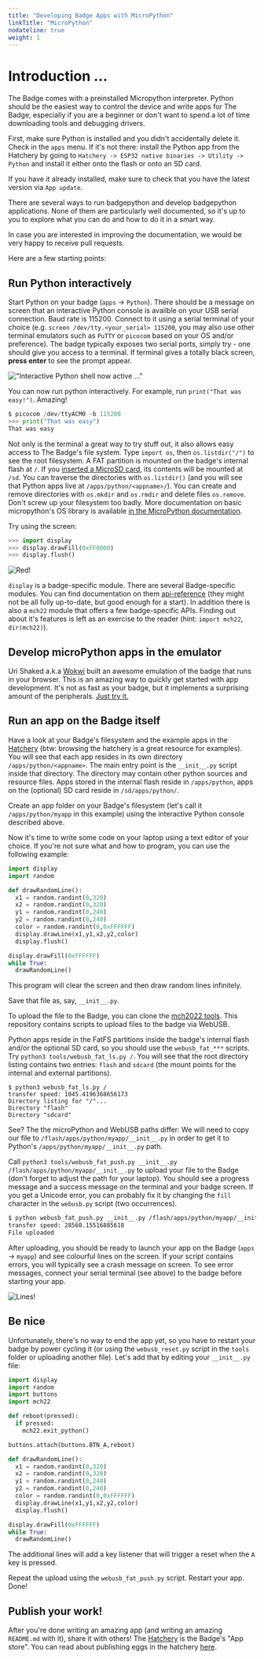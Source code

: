 ```yaml
---
title: "Developing Badge Apps with MicroPython"
linkTitle: "MicroPython"
nodateline: true
weight: 1
---
```



# Introduction ...

The Badge comes with a preinstalled Micropython interpreter. Python should be
the easiest way to control the device and write apps for The Badge, especially
if you are a beginner or don't want to spend a lot of time downloading
tools and debugging drivers.

First, make sure Python is installed and you didn't accidentally
delete it. Check in the `apps` menu. If it's not there: install the
Python app from the Hatchery by going to `Hatchery -> ESP32 native
binaries -> Utility -> Python` and install it either onto the flash or
onto an SD card.

If you have it already installed, make sure to check that you have the latest
version via `App update`.

There are several ways to run badgepython and develop badgepython applications.
None of them are particularly well documented, so it's up to you to explore
what you can do and how to do it in a smart way. 

In case you are interested in improving the documentation, we would be very
happy to receive pull requests.

Here are a few starting points:

## Run Python interactively

Start Python on your badge (`apps` -> `Python`). There should be a message on
screen that an interactive Python console is availble on your USB serial
connection. Baud rate is 115200. Connect to it using a serial terminal of your
choice (e.g. `screen /dev/tty.<your_serial> 115200`, you may also use other
terminal emulators such as `PuTTY` or `picocom` based on your OS and/or
preference). The badge typically exposes two serial ports, simply try - one
should give you access to a terminal. If terminal gives a totally black screen, **press enter** to see the prompt appear.

!["Interactive Python shell now active ..."](python.jpg)

You can now run python interactively. For example, run `print("That was
easy!")`. Amazing! 

```python
$ picocom /dev/ttyACM0 -b 115200
>>> print("That was easy")
That was easy
```

Not only is the terminal a great way to try stuff out, it also allows easy
access to The Badge's file system. Type `import os`, then `os.listdir("/")` to
see the root filesystem. A FAT partition is mounted on the badge's internal
flash at `/`. If you [inserted a MicroSD card](../../getting-started/sdcard),
its contents will be mounted at `/sd`. You can traverse the directories with
`os.listdir()` (and you will see that Python apps live at
`/apps/python/<appname>/`). You can create and remove directories with
`os.mkdir` and `os.rmdir` and delete files `os.remove`. Don't screw up your
filesystem too badly. More documentation on basic micropython's OS
library is available [in the MicroPython
documentation](https://docs.micropython.org/en/latest/library/os.html).

Try using the screen: 

```python
>>> import display
>>> display.drawFill(0xFF0000)
>>> display.flush()
```

![Red!](../esp-idf/red.jpg)

`display` is a badge-specific module. There are several Badge-specific modules.
You can find documentation on them [api-reference](https://badge.team/docs/esp32-platform-firmware/esp32-app-development/api-reference/) (they might not
be all fully up-to-date, but good enough for a start). In addition there is
also a `mch22` module that offers a few badge-specific APIs. Finding out about
it's features is left as an exercise to the reader (hint: `import mch22`,
`dir(mch22)`).

## Develop microPython apps in the emulator

Uri Shaked a.k.a [Wokwi](https://wokwi.com/projects/335445228923126356) built
an awesome emulation of the badge that runs in your browser. This is an amazing
way to quickly get started with app development. It's not as fast as your
badge, but it implements a surprising amount of the peripherals. [Just try
it.](https://wokwi.com/projects/335445228923126356)

## Run an app on the Badge itself

Have a look at your Badge's filesystem and the example apps in the
[Hatchery](https://mch2022.badge.team) (btw: browsing the hatchery is a great
resource for examples). You will see that each app resides in its own directory
`/apps/python/<appname>`. The main entry point is the `__init__.py` script
inside that directory. The directory may contain other python sources and
resource files.  Apps stored in the internal flash reside in `/apps/python`,
apps on the (optional) SD card reside in `/sd/apps/python/`.

Create an app folder on your Badge's filesystem (let's call it `/apps/python/myapp` in
this example) using the interactive Python console described above. 

Now it's time to write some code on your laptop using a text editor of your
choice. If you're not sure what and how to program, you can use the following
example:

```python
import display
import random

def drawRandomLine():
  x1 = random.randint(0,320)
  x2 = random.randint(0,320)
  y1 = random.randint(0,240)
  y2 = random.randint(0,240)
  color = random.randint(0,0xFFFFFF)
  display.drawLine(x1,y1,x2,y2,color)
  display.flush()

display.drawFill(0xFFFFFF)
while True:
  drawRandomLine()
```

This program will clear the screen and then draw random lines infinitely.

Save that file as, say, `__init__.py`.

To upload the file to the Badge, you can clone the [mch2022
tools](https://github.com/badgeteam/mch2022-tools). This repository contains
scripts to upload files to the badge via WebUSB.

Python apps reside in the FatFS partitions inside the badge's internal flash
and/or the optional SD card, so you should use the `webusb_fat_***` scripts.
Try `python3 tools/webusb_fat_ls.py /`. You will see that the root directory
listing contains two entries: `flash` and `sdcard` (the mount points for the
internal and external partitions).

```
$ python3 webusb_fat_ls.py /
transfer speed: 1045.4196368656173
Directory listing for "/"...
Directory "flash"
Directory "sdcard"
```

See? The the microPython and WebUSB paths differ: We will need to copy our file to
`/flash/apps/python/myapp/__init__.py` in order to get it to Python's
`/apps/python/myapp/__init__.py` path.

Call `python3 tools/webusb_fat_push.py __init__.py
/flash/apps/python/myapp/__init__.py` to upload your file to the Badge (don't
forget to adjust the path for your laptop). You should see a
progress message and a success message on the terminal and your badge screen.
If you get a Unicode error, you can probably fix it by changing the `fill`
character in the `webusb.py` script (two occurrences).

```bash
$ python webusb_fat_push.py __init__.py /flash/apps/python/myapp/__init__.py
transfer speed: 28560.15516885618
File uploaded
```

After uploading, you should be ready to launch your app on the Badge (`apps` ->
`myapp`) and see colourful lines on the screen. If your script contains errors,
you will typically see a crash message on screen. To see error messages,
connect your serial terminal (see above) to the badge before starting your app.

![Lines!](lines.jpg)

## Be nice

Unfortunately, there's no way to end the app yet, so you have to restart your
badge by power cycling it (or using the `webusb_reset.py` script in the `tools`
folder or uploading another file). Let's add that by editing your `__init__.py`
file:

```python
import display
import random
import buttons
import mch22

def reboot(pressed):
  if pressed:
    mch22.exit_python()

buttons.attach(buttons.BTN_A,reboot)

def drawRandomLine():
  x1 = random.randint(0,320)
  x2 = random.randint(0,320)
  y1 = random.randint(0,240)
  y2 = random.randint(0,240)
  color = random.randint(0,0xFFFFFF)
  display.drawLine(x1,y1,x2,y2,color)
  display.flush()

display.drawFill(0xFFFFFF)
while True:
  drawRandomLine()
```

The additional lines will add a key listener that will trigger a reset when the
`A` key is pressed.

Repeat the upload using the `webusb_fat_push.py` script. Restart your app. Done!

## Publish your work!

After you're done writing an amazing app (and writing an amazing `README.md`
with it), share it with others! The [Hatchery](https://mch2022.badge.team) is the
Badge's "App store". You can read about publishing eggs in the hatchery
[here](../hatchery/).

